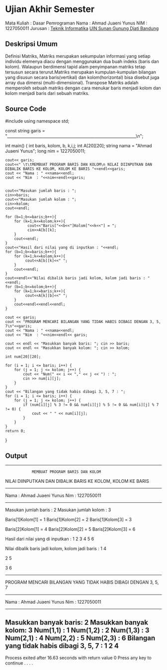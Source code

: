 # Ujian Akhir Semester 
Mata Kuliah 	: Dasar Pemrograman
Nama	      	: Ahmad Juaeni Yunus
NIM	        : 1227050011
Jurusan		: [Teknik Informatika](http://if.uinsgd.ac.id/) [UIN Sunan Gunung Djati Bandung](https://uinsgd.ac.id/) 

## Deskripsi Umum
Definisi Matriks, Matriks merupakan sekumpulan informasi yang setiap individu elemenya diacu dengan menggunakan dua buah indeks (baris dan kolom).
Walaupun berdimensi tapid alam penyimpanan matriks tetap tersusun secara terurut.Matriks merupakan kumpulan-kumpulan bilangan yang disusun secara baris(vertikal) dan kolom(horizontal) bisa disebut juga array dua dimensi (multi-dimensional).
Transpose Matriks adalah memperoleh sebuah matriks dengan cara menukar baris menjadi kolom dan kolom menjadi baris dari sebuah matriks.
## Source Code

#include <iostream>
using namespace std;
	
const string garis = "_________________________________________________________________\n";

int main() {
	int baris, kolom, b, k,i,j;
	int A[20][20];
	string nama = "Ahmad Juaeni Yunus";
	long nim = 1227050011;
	
	cout<< garis;
	cout<<" \t\tMEMBUAT PROGRAM BARIS DAN KOLOM\n NILAI DIINPUTKAN DAN DIBALIK BARIS KE KOLOM, KOLOM KE BARIS "<<endl<<garis;
	cout << "Nama :	" <<nama<<endl;
	cout << "Nim  :	"<<nim<<endl<<garis;
	
	
	cout<<"Masukan jumlah baris : ";
	cin>>baris;
	cout<<"Masukan jumlah kolom : ";
	cin>>kolom;
	cout<<endl;
	
	for (b=1;b<=baris;b++){
		for (k=1;k<=kolom;k++){
			  cout<<"Baris["<<b<<"]Kolom["<<k<<"] = ";
			  cin>>A[b][k];
		}
		cout<<endl;
	}
	cout<<"Hasil dari nilai yang di inputkan : "<<endl;
	for (b=1;b<=baris;b++){
		for (k=1;k<=kolom;k++){
			 cout<<A[b][k]<<" ";
		}
		cout<<endl;
	}
	cout<<endl<<"Nilai dibalik baris jadi kolom, kolom jadi baris : "<<endl;
	for (b=1;b<=kolom;b++){
		for (k=1;k<=baris;k++){
			 cout<<A[k][b]<<" ";
		}
		cout<<endl<<endl<<endl;
	}
	
	cout << garis;
	cout << "PROGRAM MENCARI BILANGAN YANG TIDAK HABIS DIBAGI DENGAN 3, 5, 7\n"<<garis;
	cout << "Nama :	" <<nama<<endl;
	cout << "Nim  :	"<<nim<<endl<< garis;
	
	cout << endl << "Masukkan banyak baris: "; cin >> baris;
	cout << endl << "Masukkan banyak kolom: "; cin >> kolom;
	
	int num[20][20];
	
	for (i = 1; i <= baris; i++) {
		for (j = 1; j <= kolom; j++) {
			cout << "Num(" << i << "," << j << ") : ";
			cin >> num[i][j];
		}
	}
	cout << "Bilangan yang tidak habis dibagi 3, 5, 7 : ";
	for (i = 1; i <= baris; i++) {
		for (j = 1; j <= kolom; j++) {
			if (num[i][j] % 3 != 0 && num[i][j] % 5 != 0 && num[i][j] % 7 != 0) {
				cout << " " << num[i][j];
			} 
		}
	}
	return 0;	
}

## Output
_________________________________________________________________
                MEMBUAT PROGRAM BARIS DAN KOLOM
 NILAI DIINPUTKAN DAN DIBALIK BARIS KE KOLOM, KOLOM KE BARIS
_________________________________________________________________
Nama :  Ahmad Juaeni Yunus
Nim  :  1227050011
_________________________________________________________________
Masukan jumlah baris : 2
Masukan jumlah kolom : 3

Baris[1]Kolom[1] = 1
Baris[1]Kolom[2] = 2
Baris[1]Kolom[3] = 3

Baris[2]Kolom[1] = 4
Baris[2]Kolom[2] = 5
Baris[2]Kolom[3] = 6

Hasil dari nilai yang di inputkan :
1 2 3
4 5 6

Nilai dibalik baris jadi kolom, kolom jadi baris :
1 4


2 5


3 6


______________________________________________________________
PROGRAM MENCARI BILANGAN YANG TIDAK HABIS DIBAGI DENGAN 3, 5, 7
_________________________________________________________________
Nama :  Ahmad Juaeni Yunus
Nim  :  1227050011
_________________________________________________________________

Masukkan banyak baris: 2
Masukkan banyak kolom: 3
Num(1,1) : 1
Num(1,2) : 2
Num(1,3) : 3
Num(2,1) : 4
Num(2,2) : 5
Num(2,3) : 6
Bilangan yang tidak habis dibagi 3, 5, 7 :  1 2 4
--------------------------------
Process exited after 16.63 seconds with return value 0
Press any key to continue . . . .
